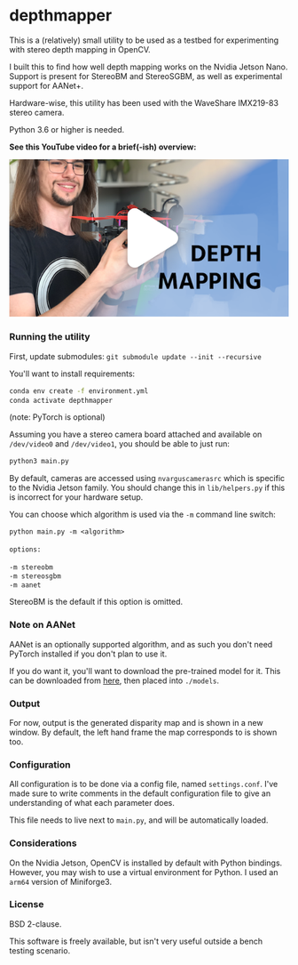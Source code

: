 # depthmapper

This is a (relatively) small utility to be used as a testbed for experimenting with stereo depth mapping in OpenCV.

I built this to find how well depth mapping works on the Nvidia Jetson Nano. Support is present for StereoBM and StereoSGBM, as well as experimental support for AANet+. 

Hardware-wise, this utility has been used with the WaveShare IMX219-83 stereo camera.

Python 3.6 or higher is needed.

**See this YouTube video for a brief(-ish) overview:** 

[![Stereo depth mapping with OpenCV and Jetson Nano | DIY drone pt. 2](https://github.com/Matchstic/depthmapper/raw/main/.assets/yt.png)](https://youtu.be/_fH4SPhKpPM)


### Running the utility

First, update submodules: `git submodule update --init --recursive`

You'll want to install requirements: 

```bash
conda env create -f environment.yml
conda activate depthmapper
```

(note: PyTorch is optional)

Assuming you have a stereo camera board attached and available on `/dev/video0` and `/dev/video1`, you should be able to just run:

```bash
python3 main.py
```

By default, cameras are accessed using `nvarguscamerasrc` which is specific to the Nvidia Jetson family. You should change this in `lib/helpers.py` if this is incorrect for your hardware setup.

You can choose which algorithm is used via the `-m` command line switch:

```
python main.py -m <algorithm>

options:

-m stereobm
-m stereosgbm
-m aanet
```

StereoBM is the default if this option is omitted.

### Note on AANet

AANet is an optionally supported algorithm, and as such you don't need PyTorch installed if you don't plan to use it.

If you do want it, you'll want to download the pre-trained model for it. This can be downloaded from [here](https://github.com/haofeixu/aanet/blob/master/MODEL_ZOO.md), then placed into `./models`.

### Output 

For now, output is the generated disparity map and is shown in a new window. By default, the left hand frame the map corresponds to is shown too.

### Configuration

All configuration is to be done via a config file, named `settings.conf`. I've made sure to write comments in the default configuration file to give an understanding of what each parameter does.

This file needs to live next to `main.py`, and will be automatically loaded.

### Considerations

On the Nvidia Jetson, OpenCV is installed by default with Python bindings. However, you may wish to use a virtual environment for Python. I used an `arm64` version of Miniforge3.

### License

BSD 2-clause.

This software is freely available, but isn't very useful outside a bench testing scenario.
